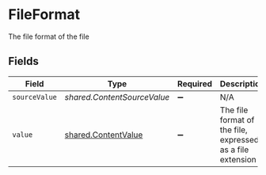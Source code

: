 # FileFormat

The file format of the file


## Fields

| Field                                                             | Type                                                              | Required                                                          | Description                                                       | Example                                                           |
| ----------------------------------------------------------------- | ----------------------------------------------------------------- | ----------------------------------------------------------------- | ----------------------------------------------------------------- | ----------------------------------------------------------------- |
| `sourceValue`                                                     | *shared.ContentSourceValue*                                       | :heavy_minus_sign:                                                | N/A                                                               | abc                                                               |
| `value`                                                           | [shared.ContentValue](../../../sdk/models/shared/contentvalue.md) | :heavy_minus_sign:                                                | The file format of the file, expressed as a file extension        | pdf                                                               |